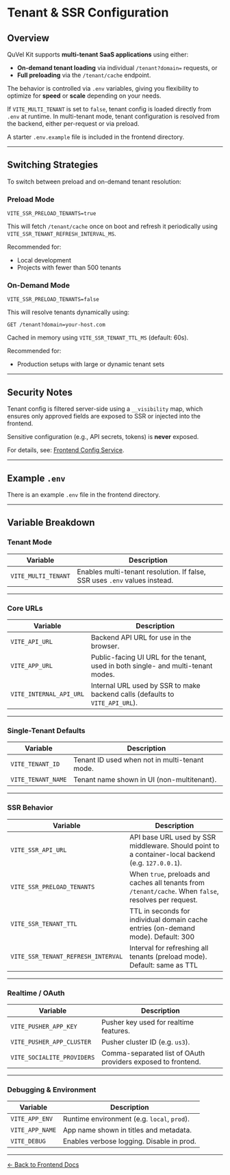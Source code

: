 # Tenant & SSR Configuration

## Overview

QuVel Kit supports **multi-tenant SaaS applications** using either:

- **On-demand tenant loading** via individual `/tenant?domain=` requests, or  
- **Full preloading** via the `/tenant/cache` endpoint.

The behavior is controlled via `.env` variables, giving you flexibility to optimize for **speed** or **scale** depending on your needs.

If `VITE_MULTI_TENANT` is set to `false`, tenant config is loaded directly from `.env` at runtime. In multi-tenant mode, tenant configuration is resolved from the backend, either per-request or via preload.

A starter `.env.example` file is included in the frontend directory.

---

## Switching Strategies

To switch between preload and on-demand tenant resolution:

### Preload Mode

```env
VITE_SSR_PRELOAD_TENANTS=true
```

This will fetch `/tenant/cache` once on boot and refresh it periodically using `VITE_SSR_TENANT_REFRESH_INTERVAL_MS`.

Recommended for:

- Local development
- Projects with fewer than 500 tenants

### On-Demand Mode

```env
VITE_SSR_PRELOAD_TENANTS=false
```

This will resolve tenants dynamically using:

```http
GET /tenant?domain=your-host.com
```

Cached in memory using `VITE_SSR_TENANT_TTL_MS` (default: 60s).

Recommended for:

- Production setups with large or dynamic tenant sets

---

## Security Notes

Tenant config is filtered server-side using a `__visibility` map, which ensures only approved fields are exposed to SSR or injected into the frontend.

Sensitive configuration (e.g., API secrets, tokens) is **never** exposed.

For details, see: [Frontend Config Service](./frontend-config-service.md).

---

## Example `.env`

There is an example `.env` file in the frontend directory.

---

## Variable Breakdown

### Tenant Mode

| Variable                | Description                                                                 |
|-------------------------|-----------------------------------------------------------------------------|
| `VITE_MULTI_TENANT`     | Enables multi-tenant resolution. If false, SSR uses `.env` values instead. |

---

### Core URLs

| Variable                   | Description                                                                 |
|----------------------------|-----------------------------------------------------------------------------|
| `VITE_API_URL`             | Backend API URL for use in the browser.                                     |
| `VITE_APP_URL`             | Public-facing UI URL for the tenant, used in both single- and multi-tenant modes. |
| `VITE_INTERNAL_API_URL`    | Internal URL used by SSR to make backend calls (defaults to `VITE_API_URL`).|

---

### Single-Tenant Defaults

| Variable             | Description                                      |
|----------------------|--------------------------------------------------|
| `VITE_TENANT_ID`     | Tenant ID used when not in multi-tenant mode.   |
| `VITE_TENANT_NAME`   | Tenant name shown in UI (non-multitenant).      |

---

### SSR Behavior

| Variable                            | Description                                                                                          |
|-------------------------------------|------------------------------------------------------------------------------------------------------|
| `VITE_SSR_API_URL`                  | API base URL used by SSR middleware. Should point to a container-local backend (e.g. `127.0.0.1`).   |
| `VITE_SSR_PRELOAD_TENANTS`         | When `true`, preloads and caches all tenants from `/tenant/cache`. When `false`, resolves per request.|
| `VITE_SSR_TENANT_TTL`           | TTL in seconds for individual domain cache entries (on-demand mode). Default: 300             |
| `VITE_SSR_TENANT_REFRESH_INTERVAL` | Interval for refreshing all tenants (preload mode). Default: same as TTL                            |

---

### Realtime / OAuth

| Variable                   | Description                                                  |
|----------------------------|--------------------------------------------------------------|
| `VITE_PUSHER_APP_KEY`      | Pusher key used for realtime features.                      |
| `VITE_PUSHER_APP_CLUSTER`  | Pusher cluster ID (e.g. `us3`).                             |
| `VITE_SOCIALITE_PROVIDERS` | Comma-separated list of OAuth providers exposed to frontend.|

---

### Debugging & Environment

| Variable          | Description                                 |
|-------------------|---------------------------------------------|
| `VITE_APP_ENV`    | Runtime environment (e.g. `local`, `prod`). |
| `VITE_APP_NAME`   | App name shown in titles and metadata.      |
| `VITE_DEBUG`      | Enables verbose logging. Disable in prod.   |

---

[← Back to Frontend Docs](./README.md)
